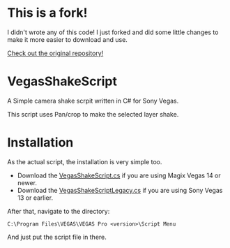 # This is a fork!
I didn't wrote any of this code!
I just forked and did some little changes to make it more easier to download and use.

[Check out the original repository!](https://github.com/tmarplatt/VegasScripts)

# VegasShakeScript

A Simple camera shake scrpit written in C# for Sony Vegas.

This script uses Pan/crop to make the selected layer shake.


# Installation 

As the actual script, the installation is very simple too.
+ Download the [VegasShakeScript.cs](/VegasShakeScript.cs) if you are using Magix Vegas 14 or newer.
+ Download the [VegasShakeScriptLegacy.cs](/VegasShakeScriptLegacy.cs) if you are using Sony Vegas 13 or earlier.

After that, navigate to the directory:

```
C:\Program Files\VEGAS\VEGAS Pro <version>\Script Menu
```
And just put the script file in there.
